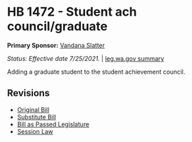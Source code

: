 # HB 1472 - Student ach council/graduate
**Primary Sponsor:** [Vandana Slatter](/person/leg/vandana.slatter.md)

*Status: Effective date 7/25/2021.* | [leg.wa.gov summary](https://app.leg.wa.gov/billsummary?BillNumber=1472&Year=2021)

Adding a graduate student to the student achievement council.

## Revisions
* [Original Bill](1/)
* [Substitute Bill](S/)
* [Bill as Passed Legislature](S.PL/)
* [Session Law](S.SL/)
